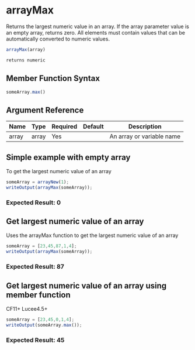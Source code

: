 # arrayMax

 Returns the largest numeric value in an array. If the array
 parameter value is an empty array, returns zero.
 All elements must contain values that can be automatically
 converted to numeric values.

```javascript
arrayMax(array)
```

```javascript
returns numeric
```

## Member Function Syntax

```javascript
someArray.max()
```

## Argument Reference

| Name | Type | Required | Default | Description |
| --- | --- | --- | --- | --- |
| array | array | Yes |  | An array or variable name |

## Simple example with empty array

To get the largest numeric value of an array

```javascript
someArray = arrayNew(1);
writeOutput(arrayMax(someArray));
```

### Expected Result: 0

## Get largest numeric value of an array

Uses the arrayMax function to get the largest numeric value of an array

```javascript
someArray = [23,45,87,1,4];
writeOutput(arrayMax(someArray));
```

### Expected Result: 87

## Get largest numeric value of an array using member function

CF11+ Lucee4.5+

```javascript
someArray = [23,45,0,1,4];
writeOutput(someArray.max());
```

### Expected Result: 45
